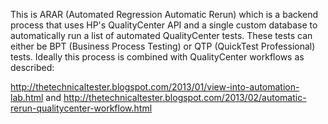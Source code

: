 This is ARAR (Automated Regression Automatic Rerun) which is a backend process that uses HP's QualityCenter API and a single custom database to automatically run a list of automated QualityCenter tests.  These tests can either be BPT (Business Process Testing) or QTP (QuickTest Professional) tests. Ideally this process is combined with QualityCenter workflows as described:

http://thetechnicaltester.blogspot.com/2013/01/view-into-automation-lab.html and
http://thetechnicaltester.blogspot.com/2013/02/automatic-rerun-qualitycenter-workflow.html
